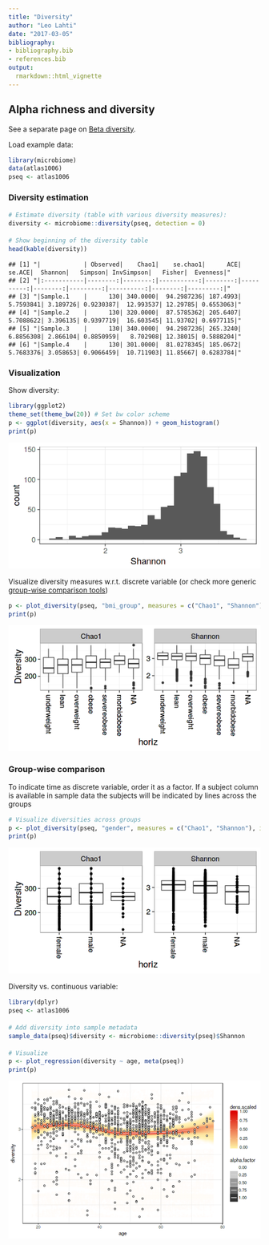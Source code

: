 ```yaml
---
title: "Diversity"
author: "Leo Lahti"
date: "2017-03-05"
bibliography: 
- bibliography.bib
- references.bib
output: 
  rmarkdown::html_vignette
---
```

<!--
  %\VignetteEngine{knitr::rmarkdown}
  %\VignetteIndexEntry{microbiome tutorial - diversity}
  %\usepackage[utf8]{inputenc}
  %\VignetteEncoding{UTF-8}  
-->


## Alpha richness and diversity

See a separate page on [Beta diversity](Betadiversity.md).

Load example data:


```r
library(microbiome)
data(atlas1006)
pseq <- atlas1006
```


### Diversity estimation


```r
# Estimate diversity (table with various diversity measures):
diversity <- microbiome::diversity(pseq, detection = 0)

# Show beginning of the diversity table
head(kable(diversity))
```

```
## [1] "|            | Observed|    Chao1|    se.chao1|      ACE|     se.ACE|  Shannon|   Simpson| InvSimpson|   Fisher|  Evenness|"
## [2] "|:-----------|--------:|--------:|-----------:|--------:|----------:|--------:|---------:|----------:|--------:|---------:|"
## [3] "|Sample.1    |      130| 340.0000|  94.2987236| 187.4993|  5.7593841| 3.189726| 0.9230387|  12.993537| 12.29785| 0.6553063|"
## [4] "|Sample.2    |      130| 320.0000|  87.5785362| 205.6407|  5.7088622| 3.396135| 0.9397719|  16.603545| 11.93702| 0.6977115|"
## [5] "|Sample.3    |      130| 340.0000|  94.2987236| 265.3240|  6.8856308| 2.866104| 0.8850959|   8.702908| 12.38015| 0.5888204|"
## [6] "|Sample.4    |      130| 301.0000|  81.0278345| 185.0672|  5.7683376| 3.058653| 0.9066459|  10.711903| 11.85667| 0.6283784|"
```



### Visualization

Show diversity:


```r
library(ggplot2)
theme_set(theme_bw(20)) # Set bw color scheme
p <- ggplot(diversity, aes(x = Shannon)) + geom_histogram()
print(p)
```

![plot of chunk div-example2](figure/div-example2-1.png)

Visualize diversity measures w.r.t. discrete variable (or check more generic [group-wise comparison tools](Comparisons.md))


```r
p <- plot_diversity(pseq, "bmi_group", measures = c("Chao1", "Shannon"), indicate.subjects = FALSE)
print(p)
```

![plot of chunk div-example2bb](figure/div-example2bb-1.png)

### Group-wise comparison

To indicate time as discrete variable, order it as a factor. If a
subject column is available in sample data the subjects will be
indicated by lines across the groups


```r
# Visualize diversities across groups
p <- plot_diversity(pseq, "gender", measures = c("Chao1", "Shannon"), indicate.subject = TRUE)
print(p)
```

![plot of chunk div-groupwise](figure/div-groupwise-1.png)


Diversity vs. continuous variable:


```r
library(dplyr)
pseq <- atlas1006

# Add diversity into sample metadata
sample_data(pseq)$diversity <- microbiome::diversity(pseq)$Shannon

# Visualize
p <- plot_regression(diversity ~ age, meta(pseq))
print(p)
```

![plot of chunk diversity-example13](figure/diversity-example13-1.png)

